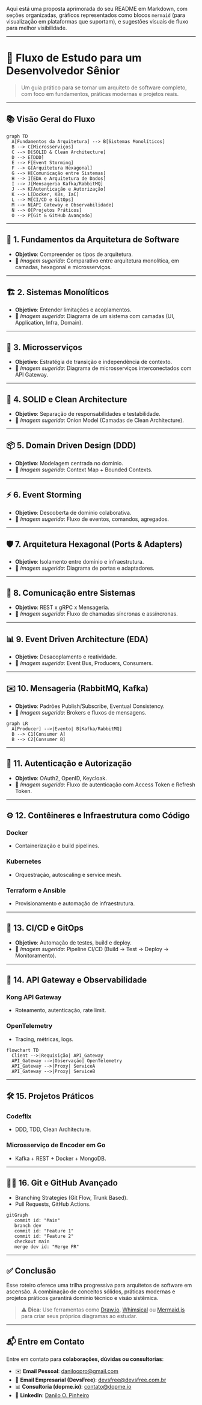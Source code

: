Aqui está uma proposta aprimorada do seu README em Markdown, com seções organizadas, gráficos representados como blocos `mermaid` (para visualização em plataformas que suportam), e sugestões visuais de fluxo para melhor visibilidade.

---

# 🚀 Fluxo de Estudo para um Desenvolvedor Sênior

> Um guia prático para se tornar um arquiteto de software completo, com foco em fundamentos, práticas modernas e projetos reais.

---

## 📚 Visão Geral do Fluxo

```mermaid
graph TD
  A[Fundamentos da Arquitetura] --> B[Sistemas Monolíticos]
  B --> C[Microsserviços]
  C --> D[SOLID & Clean Architecture]
  D --> E[DDD]
  E --> F[Event Storming]
  F --> G[Arquitetura Hexagonal]
  G --> H[Comunicação entre Sistemas]
  H --> I[EDA e Arquitetura de Dados]
  I --> J[Mensageria Kafka/RabbitMQ]
  J --> K[Autenticação e Autorização]
  K --> L[Docker, K8s, IaC]
  L --> M[CI/CD e GitOps]
  M --> N[API Gateway e Observabilidade]
  N --> O[Projetos Práticos]
  O --> P[Git & GitHub Avançado]
```

---

## 🧱 1. Fundamentos da Arquitetura de Software

* **Objetivo**: Compreender os tipos de arquitetura.
* 📌 *Imagem sugerida*: Comparativo entre arquitetura monolítica, em camadas, hexagonal e microsserviços.

---

## 🏗️ 2. Sistemas Monolíticos

* **Objetivo**: Entender limitações e acoplamentos.
* 📌 *Imagem sugerida*: Diagrama de um sistema com camadas (UI, Application, Infra, Domain).

---

## 🔗 3. Microsserviços

* **Objetivo**: Estratégia de transição e independência de contexto.
* 📌 *Imagem sugerida*: Diagrama de microsserviços interconectados com API Gateway.

---

## 🧼 4. SOLID e Clean Architecture

* **Objetivo**: Separação de responsabilidades e testabilidade.
* 📌 *Imagem sugerida*: Onion Model (Camadas de Clean Architecture).

---

## 📦 5. Domain Driven Design (DDD)

* **Objetivo**: Modelagem centrada no domínio.
* 📌 *Imagem sugerida*: Context Map + Bounded Contexts.

---

## ⚡ 6. Event Storming

* **Objetivo**: Descoberta de domínio colaborativa.
* 📌 *Imagem sugerida*: Fluxo de eventos, comandos, agregados.

---

## 🛡️ 7. Arquitetura Hexagonal (Ports & Adapters)

* **Objetivo**: Isolamento entre domínio e infraestrutura.
* 📌 *Imagem sugerida*: Diagrama de portas e adaptadores.

---

## 🔁 8. Comunicação entre Sistemas

* **Objetivo**: REST x gRPC x Mensageria.
* 📌 *Imagem sugerida*: Fluxo de chamadas síncronas e assíncronas.

---

## 📊 9. Event Driven Architecture (EDA)

* **Objetivo**: Desacoplamento e reatividade.
* 📌 *Imagem sugerida*: Event Bus, Producers, Consumers.

---

## ✉️ 10. Mensageria (RabbitMQ, Kafka)

* **Objetivo**: Padrões Publish/Subscribe, Eventual Consistency.
* 📌 *Imagem sugerida*: Brokers e fluxos de mensagens.

```mermaid
graph LR
  A[Producer] -->|Evento| B[Kafka/RabbitMQ]
  B --> C1[Consumer A]
  B --> C2[Consumer B]
```

---

## 🔐 11. Autenticação e Autorização

* **Objetivo**: OAuth2, OpenID, Keycloak.
* 📌 *Imagem sugerida*: Fluxo de autenticação com Access Token e Refresh Token.

---

## ⚙️ 12. Contêineres e Infraestrutura como Código

### Docker

* Containerização e build pipelines.

### Kubernetes

* Orquestração, autoscaling e service mesh.

### Terraform e Ansible

* Provisionamento e automação de infraestrutura.

---

## 🔄 13. CI/CD e GitOps

* **Objetivo**: Automação de testes, build e deploy.
* 📌 *Imagem sugerida*: Pipeline CI/CD (Build → Test → Deploy → Monitoramento).

---

## 🧭 14. API Gateway e Observabilidade

### Kong API Gateway

* Roteamento, autenticação, rate limit.

### OpenTelemetry

* Tracing, métricas, logs.

```mermaid
flowchart TD
  Client -->|Requisição| API_Gateway
  API_Gateway -->|Observação| OpenTelemetry
  API_Gateway -->|Proxy| ServiceA
  API_Gateway -->|Proxy| ServiceB
```

---

## 🛠️ 15. Projetos Práticos

### Codeflix

* DDD, TDD, Clean Architecture.

### Microsserviço de Encoder em Go

* Kafka + REST + Docker + MongoDB.

---

## 🧑‍💻 16. Git e GitHub Avançado

* Branching Strategies (Git Flow, Trunk Based).
* Pull Requests, GitHub Actions.

```mermaid
gitGraph
   commit id: "Main"
   branch dev
   commit id: "Feature 1"
   commit id: "Feature 2"
   checkout main
   merge dev id: "Merge PR"
```

---

## ✅ Conclusão

Esse roteiro oferece uma trilha progressiva para arquitetos de software em ascensão. A combinação de conceitos sólidos, práticas modernas e projetos práticos garantirá domínio técnico e visão sistêmica.

> ⚠️ **Dica**: Use ferramentas como [Draw.io](https://draw.io), [Whimsical](https://whimsical.com) ou [Mermaid.js](https://mermaid.js.org) para criar seus próprios diagramas ao estudar.

---

## 📬 Entre em Contato

Entre em contato para **colaborações, dúvidas ou consultorias**:

- ✉️ **Email Pessoal**: [daniloopro@gmail.com](mailto:daniloopro@gmail.com)  
- 🏢 **Email Empresarial (DevsFree)**: [devsfree@devsfree.com.br](mailto:devsfree@devsfree.com.br)  
- 📊 **Consultoria (dopme.io)**: [contato@dopme.io](mailto:contato@dopme.io)  
- 💼 **LinkedIn**: [Danilo O. Pinheiro](https://www.linkedin.com/in/daniloopinheiro)
